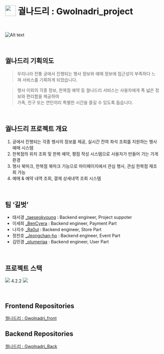 
# <img src="https://i.postimg.cc/RVjgzV52/image.png" width="35px" height="35px" style="top:5px;position:relative;"></img> 궐나드리 : Gwolnadri_project

<br>

![Alt text](https://i.postimg.cc/44MNQzZV/2560x1600-5418362-korean-architecture-temple-asian-building-exterior-roof-palace-facade-ornate-blue.jpg)

<br>

## 궐나드리 기획의도
> 우리나라 전통 궁에서 진행되는 행사 정보와 예매 정보에 접근성이 부족하다 느껴 서비스를 기획하게 되었습니다.

> 행사 이외의 각종 정보, 한복점 예약 등 궐나드리 서비스는 사용자에게 폭 넓은 정보와 편리함을 제공하여   
> 가족, 친구 또는 연인끼리 특별한 시간을 즐길 수 있도록 돕습니다.

<br>

## 궐나드리 프로젝트 개요
1. 궁에서 진행되는 각종 행사의 정보를 제공, 실시간 잔여 좌석 조회를 지원하는 행사 예매 시스템
2. 한복점의 위치 조회 및 한복 예약, 평점 작성 시스템으로 사용자가 만들어 가는 가게 환경
3. 행사 북마크, 한복점 북마크 기능으로 마이페이지에서 관심 행사, 관심 한복점 재조회 가능
4. 예매 & 예약 내역 조회, 결제 상세내역 조회 시스템

<br>

## 팀 ‘길벗’

- 태서경 [_taeseokyoung](https://github.com/taeseokyoung) : Backend engineer, Project suppoter
- 이세희 [_BenCyera](https://github.com/BenCyera) : Backend engineer, Payment Part
- 나지수 [_Ra0ul](https://github.com/Ra0ul) : Backend engineer, Store Part
- 정찬호 [_Jeongchan-ho](https://github.com/Jeongchan-ho) : Backend engineer, Event Part
- 김민경 [_plumeriaa](https://github.com/plumeriaa) : Backend engineer, User Part

<br>

## 프로젝트 스택

<img src="https://img.shields.io/badge/django-092E20?style=for-the-badge&logo=django&logoColor=white"> 4.2.2
<img src="https://img.shields.io/badge/javascript-F7DF1E?style=for-the-badge&logo=javascript&logoColor=black"> 

<br>

## Frontend Repositories

[궐나드리 : Gwolnadri_front](https://github.com/taeseokyoung/gwolnadri_front)

## Backend Repositories

[궐나드리 : Gwolnadri_Back](https://github.com/taeseokyoung/gwolnadri_project)

